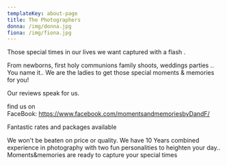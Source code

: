 ```yaml
---
templateKey: about-page
title: The Photographers
donna: /img/donna.jpg
fiona: /img/fiona.jpg
---
```

Those special times in our lives we want captured with a flash .

From newborns, first holy communions family shoots, weddings parties .. You name it.. We are the ladies to get those special moments & memories for you!

Our reviews speak for us.

find us on FaceBook: <https://www.facebook.com/momentsandmemoriesbyDandF/>

Fantastic rates and packages available

We won't be beaten on price or quality. We have 10 Years combined experience in photography with two fun personalities to heighten your day.. Moments&memories are ready to capture your special times